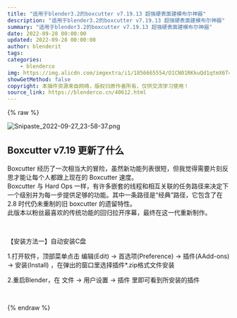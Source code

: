 ```yaml
---
title: "适用于blender3.2的boxcutter v7.19.13 超强硬表面建模布尔神器"
description: "适用于blender3.2的boxcutter v7.19.13 超强硬表面建模布尔神器"
summary: "适用于blender3.2的boxcutter v7.19.13 超强硬表面建模布尔神器"
date: 2022-09-28 00:00:00
updated: 2022-09-28 00:00:00
author: blenderit
tags: 
categories:
    - blenderco
img: https://img.alicdn.com/imgextra/i1/1856665554/O1CN01RKkuQd1qtmX6T4Bs7_!!1856665554.png
showGetMethod: false
copyright: 本插件资源来自网络，版权归原作者所有，仅供交流学习使用！
source_link: https://blenderco.cn/40612.html
---
```


{% raw %}
<p><img src="https://img.alicdn.com/imgextra/i1/1856665554/O1CN01RKkuQd1qtmX6T4Bs7_!!1856665554.png" alt="Snipaste_2022-09-27_23-58-37.png"></p><h2>Boxcutter v7.19 更新了什么</h2><p>Boxcutter 经历了一次相当大的冒险，虽然新功能列表很短，但我觉得需要片刻反思才能让每个人都跟上现在的 Boxcutter 速度。<br>
Boxcutter 与 Hard Ops 一样，有许多嵌套的线程和相互关联的任务路径来决定下一个级别并为每一步提供足够的功能。其中一条路径是“经典”路径，它包含了在 2.8 时代仍未重制的旧 boxcutter 的遗留特性。<br>
此版本以粉丝最喜欢的传统功能的回归拉开序幕，最终在这一代重新制作。</p><p> </p><p>【安装方法一】自动安装C盘</p><p>1.打开软件，顶部菜单点击 编辑(Edit) → 首选项(Preference) → 插件(AAdd-ons) → 安装(Install) ，在弹出的窗口里选择插件*.zip格式文件安装</p><p>2.重启Blender，在 文件 → 用户设置 → 插件 里即可看到所安装的插件</p><p> </p>
<div style="display: none">blenderco</div>
{% endraw %}